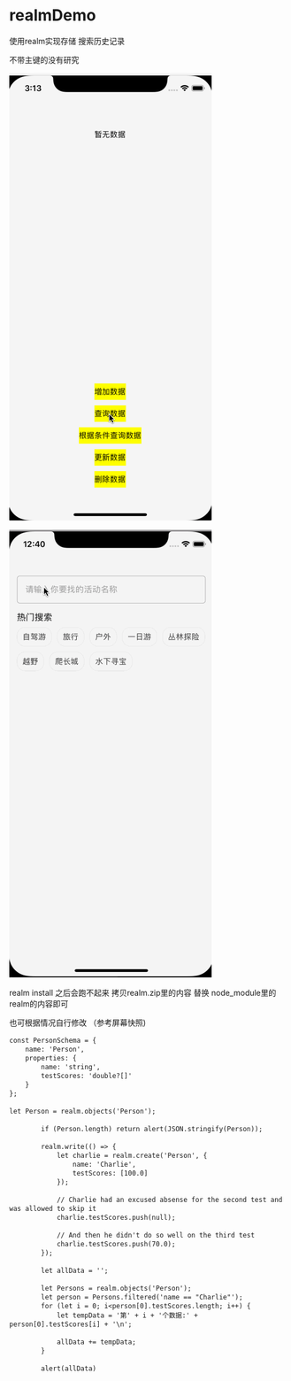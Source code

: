 # realmDemo
使用realm实现存储 搜索历史记录

不带主键的没有研究

![image](https://github.com/SCJMENGMENG/realmDemo/blob/master/GIF.gif)

![image](https://github.com/SCJMENGMENG/realmDemo/blob/master/realmGIF.gif)

realm install 之后会跑不起来 拷贝realm.zip里的内容 替换 node_module里的realm的内容即可

也可根据情况自行修改 （参考屏幕快照)

```
const PersonSchema = {
    name: 'Person',
    properties: {
        name: 'string',
        testScores: 'double?[]'
    }
};

let Person = realm.objects('Person');

        if (Person.length) return alert(JSON.stringify(Person));

        realm.write(() => {
            let charlie = realm.create('Person', {
                name: 'Charlie',
                testScores: [100.0]
            });

            // Charlie had an excused absense for the second test and was allowed to skip it
            charlie.testScores.push(null);

            // And then he didn't do so well on the third test
            charlie.testScores.push(70.0);
        });
        
        let allData = '';

        let Persons = realm.objects('Person');
        let person = Persons.filtered('name == "Charlie"');
        for (let i = 0; i<person[0].testScores.length; i++) {
            let tempData = '第' + i + '个数据:' + person[0].testScores[i] + '\n';

            allData += tempData;
        }

        alert(allData)
```

        
